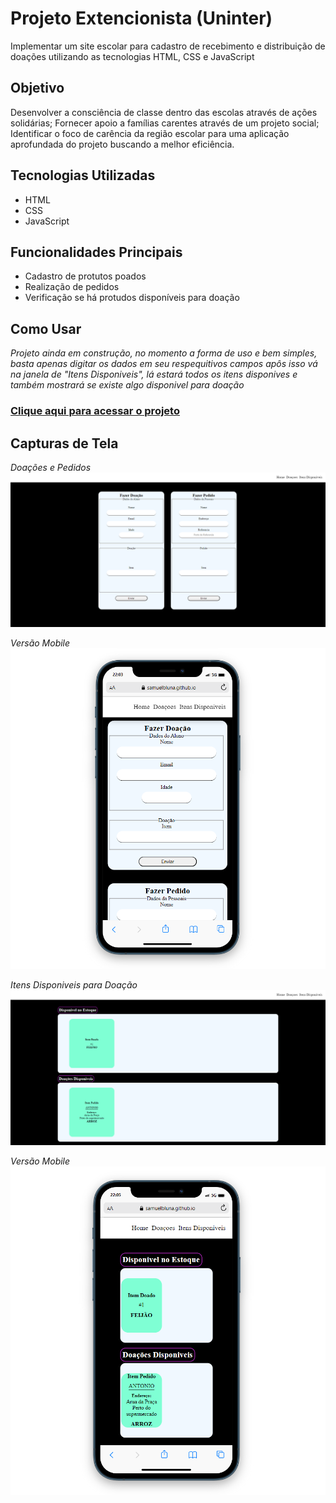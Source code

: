 # Projeto Extencionista (Uninter)

Implementar um site escolar para cadastro de recebimento e distribuição de doações utilizando as tecnologias HTML, CSS e JavaScript

## Objetivo

Desenvolver a consciência de classe dentro das escolas através de ações solidárias; Fornecer apoio a famílias carentes através de um projeto social;
Identificar o foco de carência da região escolar para uma aplicação aprofundada do projeto buscando a melhor eficiência.

## Tecnologias Utilizadas

- HTML
- CSS
- JavaScript

## Funcionalidades Principais

- Cadastro de protutos poados
- Realização de pedidos
- Verificação se há protudos disponíveis para doação

## Como Usar

*Projeto ainda em construção, no momento a forma de uso e bem simples, basta apenas digitar os dados em seu respequitivos campos apôs isso vá na janela de "Itens Disponiveis", lá estará todos os itens disponives e também mostrará se existe algo disponivel para doação*
### [Clique aqui para acessar o projeto](https://samuelbluna.github.io/ExtensionistaProjeto/)


## Capturas de Tela

*Doações e Pedidos*
<img src="/image/screenShot/01.png">

*Versão Mobile*
<img src="/image/screenShot/02.png">

*Itens Disponiveis para Doação*
<img src="/image/screenShot/03.png">

*Versão Mobile*
<img src="/image/screenShot/04.png">

<!-- ## Autor

*Samuel Barros Luna* -->


